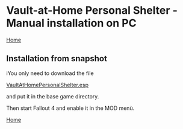 # Vault-at-Home Personal Shelter - Manual installation on PC

[Home](/README.md)



## Installation from snapshot

iYou only need to download the file

[VaultAtHomePersonalShelter.esp](/VaultAtHomePersonalShelter.esp)

and put it in the base game directory.

Then start Fallout 4 and enable it in the MOD menù.



[Home](/README.md)
